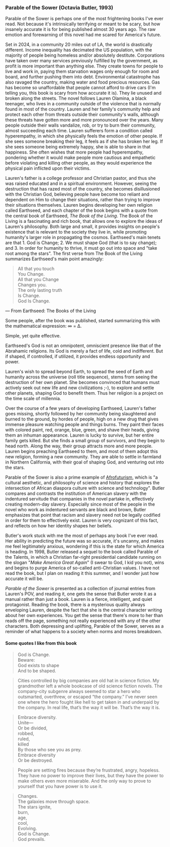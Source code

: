 ### Parable of the Sower (Octavia Butler, 1993)

Parable of the Sower is perhaps one of the most frightening books I've ever read. Not because it's intrinsically terrifying or meant to be scary, but how insanely accurate it is for being published almost 30 years ago. The raw emotion and forewarning of this novel had me scared for America's future.  

Set in 2024, in a community 20 miles out of LA, the world is drastically different. Income inequality has decimated the US population, with the majority of people being homeless and/or absolutely destitute. Corporations have taken over many services previously fulfilled by the government, as profit is more important than anything else. They create towns for people to live and work in, paying them starvation wages only enough for room and board, and further pushing them into debt. Environmental catastrophe has also ravaged the country, making water and food precious resources. Gas has become so unaffordable that people cannot afford to drive cars (I'm telling you, this book is scary from how accurate it is). They lie unused and broken along the streets. The novel follows Lauren Olamina, a black teenager, who lives in a community outside of the violence that is normally found in most of the country. Lauren and her family's community help and protect each other from threats outside their community's walls, although these threats have gotten more and more pronounced over the years. Many people outside their walls vandalize, rob, or try to burn their community, almost succeeding each time. Lauren sufferers form a condition called hyperempathy, in which she physically feels the emotion of other people. If she sees someone breaking their leg, it feels as if she has broken her leg. If she sees someone being extremely happy, she is able to share in that happiness. She often wishes that more people had hyperempathy, pondering whether it would make people more cautious and empathetic before violating and killing other people, as they would experience the physical pain inflicted upon their victims.  

Lauren's father is a college professor and Christian pastor, and thus she was raised educated and in a spiritual environment. However, seeing the destruction that has razed most of the country, she becomes disillusioned with the Christian God, believing people have become too reliant and dependent on Him to change their situations, rather than trying to improve their situations themselves. Lauren begins developing her own religion called Earthseed, and each chapter of the book begins with a quote from the central book of Earthseed, *The Book of the Living*. The Book of the Living is a fascinating and rich book, that allows one to explore the ideas of Lauren's philosophy. Both large and small, it provides insights on people's existence that is relevant to the society they live in, while promoting humanity's larger role in propagating the cosmos. Earthseed's main tenets are that 1. God is Change; 2. We must shape God (that is to say change); and 3. In order for humanity to thrive, it must go out into space and "take root among the stars". The first verse from The Book of the Living summarizes Earthseed's main point amazingly:

>All that you touch<br>
>You Change.<br>
>All that you Change<br>
>Changes you.<br>
>The only lasting truth<br>
>Is Change.<br>
>God Is Change.<br>

— From Earthseed: The Books of the Living

Some people, after the book was published, started summarizing this with the mathematical expression: ∞ = Δ.

Simple, yet quite effective.

Earthseed's God is not an omnipotent, omniscient presence like that of the Abrahamic religions. Its God is merely a fact of life, cold and indifferent. But if shaped, if controlled, if utilized, it provides endless opportunity and power.  

Lauren's wish to spread beyond Earth, to spread the seed of Earth and humanity across the universe (roll title sequence), stems from seeing the destruction of her own planet. She becomes convinced that humans must actively seek out new life and new civilizations ;-), to explore and settle other planets, shaping God to benefit them. Thus her religion is a project on the time scale of millennia.  

Over the course of a few years of developing Earthseed, Lauren's father goes missing, shortly followed by her community being slaughtered and burned to the ground, by hordes of people, high on a new drug that gives immense pleasure watching people and things burns. They paint their faces with colored paint, red, orange, blue, green, and shave their heads, giving them an inhuman appearance. Lauren is lucky to survive, but her entire family gets killed. But she finds a small group of survivors, and they begin to head north. Along the way, their group attracts more and more people. Lauren begins preaching Earthseed to them, and most of them adopt this new religion, forming a new community. They are able to settle in farmland in Northern California, with their goal of shaping God, and venturing out into the stars.  

Parable of the Sower is also a prime example of [Afrofuturism](https://en.wikipedia.org/wiki/Afrofuturism), which is "a cultural aesthetic, and philosophy of science and history that explores the intersection of African diaspora culture with science and technology". Butler compares and contrasts the institution of American slavery with the indentured servitude that companies in the novel partake in, effectively creating modern-day slavery. Especially since most of the people in the novel who work as indentured servants are black and brown, Butler emphasizes that point that racism and slavery need not be legally codified in order for them to effectively exist. Lauren is very cognizant of this fact, and reflects on how her identity shapes her beliefs.

Butler's work stuck with me the most of perhaps any book I've ever read. Her ability in predicting the future was so accurate, it's uncanny, and makes me feel legitimately anxious, wondering if this is the state for which America is heading. In 1998, Butler released a sequel to the book called Parable of the Talents, in which a Christian far-right presidential candidate running on the slogan "*Make America Great Again*" (I swear to God, I kid you not), wins and begins to purge America of so-called anti-Christian values. I have not read the book, but I plan on reading it this summer, and I wonder just how accurate it will be.

*Parable of the Sower* is presented as a collection of journal entries from Lauren's POV, and reading it, one gets the sense that Butler wrote it as a manual rather than just a book. Lauren is a fierce, intelligent, and quiet protagonist. Reading the book, there is a mysterious quality always enveloping Lauren, despite the fact that she is the central character writing about her own experiences. You get the sense that there's more to her than reads off the page, something not really experienced with any of the other characters. Both depressing and uplifting, Parable of the Sower, serves as a reminder of what happens to a society when norms and mores breakdown.

#### Some quotes I like from this book

>God is Change.<br>
>Beware:<br>
>God exists to shape<br>
>And to be shaped.<br>

>Cities controlled by big companies are old hat in science fiction. My grandmother left a whole bookcase of old science fiction novels. The company-city subgenre always seemed to star a hero who outsmarted, overthrew, or escaped “the company.” I’ve never seen one where the hero fought like hell to get taken in and underpaid by the company. In real life, that’s the way it will be. That’s the way it is.


>Embrace diversity.<br>
>Unite—<br>
>Or be divided,<br>
>robbed,<br>
>ruled,<br>
>killed<br>
>By those who see you as prey.<br>
>Embrace diversity<br>
>Or be destroyed.<br>

>People are setting fires because they’re frustrated, angry, hopeless. They have no power to improve their lives, but they have the power to make others even more miserable. And the only way to prove to yourself that you have power is to use it.

>Changes.<br>
>The galaxies move through space.<br>
>The stars ignite,<br>
>burn,<br>
>age,<br>
>cool,<br>
>Evolving.<br>
>God is Change.<br>
>God prevails.<br>